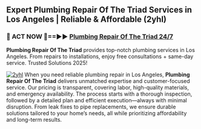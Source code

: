 ## Expert Plumbing Repair Of The Triad Services in Los Angeles | Reliable & Affordable (2yhl)  

<h3>🚿 ACT NOW 🌟==►► <a href="https://tinyurl.com/2ne6vx2x" rel="nofollow">Plumbing Repair Of The Triad 24/7</a></h3>

**Plumbing Repair Of The Triad** provides top-notch plumbing services in Los Angeles. From repairs to installations, enjoy free consultations + same-day service. Trusted Solutions 2025!

[![2yhl](https://i.imgur.com/4PFF4AK.jpeg)](https://tinyurl.com/2ne6vx2x)
When you need reliable plumbing repair in Los Angeles, **Plumbing Repair Of The Triad** delivers unmatched expertise and customer-focused service. Our pricing is transparent, covering labor, high-quality materials, and emergency availability. The process starts with a thorough inspection, followed by a detailed plan and efficient execution—always with minimal disruption. From leak fixes to pipe replacements, we ensure durable solutions tailored to your home’s needs, all while prioritizing affordability and long-term results.
